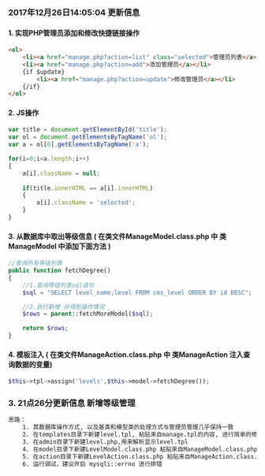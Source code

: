 ### 2017年12月26日14:05:04 更新信息
#### 1. 实现PHP管理员添加和修改快捷链接操作
```html
<ol>
	<li><a href="manage.php?action=list" class="selected">管理员列表</a></li>
	<li><a href="manage.php?action=add">添加管理员</a></li>
	{if $update}
		<li><a href="manage.php?action=update">修改管理员</a></li>
	{/if}
</ol>
```

#### 2. JS操作
```js
var title = document.getElementById('title');
var ol = document.getElementsByTagName('ol');
var a = ol[0].getElementsByTagName('a');

for(i=0;i<a.length;i++)
{
	a[i].className = null;
	
	if(title.innerHTML == a[i].innerHTML)
	{
		a[i].className = 'selected';
	}
}
```

#### 3. 从数据库中取出等级信息  ( 在类文件ManageModel.class.php 中 类ManageModel 中添加下面方法 )

```php
//查询所有等级列表
public function fetchDegree()
{
	//1.查询等级列表sql语句
	$sql = "SELECT level_name,level FROM cms_level ORDER BY id DESC";

	//2.执行新增 并得到操作情况
	$rows = parent::fetchMoreModel($sql);

	return $rows;
}
```

#### 4. 模板注入 ( 在类文件ManageAction.class.php 中 类ManageAction 注入查询数据的变量)

```php
$this->tpl->assign('levels',$this->model->fetchDegree());
```

### 3. 21点26分更新信息 新增等级管理

```html
思路：
	1. 其数据库操作方式, 以及基类和模型类的处理方式与管理员管理几乎保持一致
	2. 在templates目录下新建level.tpl, 粘贴来自manage.tpl的内容, 进行简单的修改
	3. 在admin目录下新建level.php,用来解析显示level.tpl
	4. 在model目录下新建LevelModel.class.php 粘贴来自ManageModel.class.php的内容, 同样继承基类Model,再对方法进行对应的修改
	5. 在action目录下新建LevelAction.class.php 粘贴来自ManageAction.class.php的内容, 同样继承基类Action,再对方法进行对应的修改
	6. 运行调试，建议开启 mysqli::errno 进行排错
```

